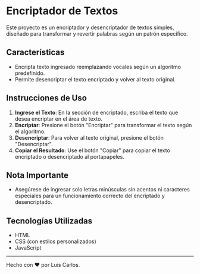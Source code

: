 # Encriptador de Textos

Este proyecto es un encriptador y desencriptador de textos simples, diseñado para transformar y revertir palabras según un patrón específico.

## Características

- Encripta texto ingresado reemplazando vocales según un algoritmo predefinido.
- Permite desencriptar el texto encriptado y volver al texto original.

## Instrucciones de Uso

1. **Ingrese el Texto**: En la sección de encriptado, escriba el texto que desea encriptar en el área de texto.
2. **Encriptar**: Presione el botón "Encriptar" para transformar el texto según el algoritmo.
3. **Desencriptar**: Para volver al texto original, presione el botón "Desencriptar".
4. **Copiar el Resultado**: Use el botón "Copiar" para copiar el texto encriptado o desencriptado al portapapeles.

## Nota Importante

- Asegúrese de ingresar solo letras minúsculas sin acentos ni caracteres especiales para un funcionamiento correcto del encriptado y desencriptado.

## Tecnologías Utilizadas

- HTML
- CSS (con estilos personalizados)
- JavaScript

---

Hecho con ❤️ por Luis Carlos.

